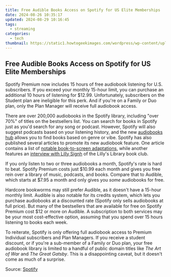 ```yaml
---
title: Free Audible Books Access on Spotify for US Elite Memberships
date: 2024-08-26 10:35:17
updated: 2024-08-29 10:16:45
tags:
  - streaming
categories:
  - tech
thumbnail: https://static1.howtogeekimages.com/wordpress/wp-content/uploads/2023/08/spotify-2.jpg
---
```


## Free Audible Books Access on Spotify for US Elite Memberships

Spotify Premium now includes 15 hours of free audiobook listening for U.S. subscribers. If you exceed your monthly 15-hour limit, you can purchase an additional 10 hours of listening for $12.99\. Unfortunately, subscribers on the Student plan are ineligible for this perk. And if you're on a Family or Duo plan, only the Plan Manager will receive full audiobook access.

 There are over 200,000 audiobooks in the Spotify library, including "over 70%" of titles on the bestsellers list. You can search for books in Spotify just as you'd search for any song or podcast. However, Spotify will also suggest podcasts based on your listening history, and the new [audiobooks hub](https://open.spotify.com/genre/0JQ5DAqbMKFETqK4t8f1n3?) allows you to find books based on genre or vibe. Spotify has also published several articles to promote its new audiobook feature. One article contains a list of [notable book-to-screen adaptations](https://newsroom.spotify.com/2023-09-29/book-tv-movie-film-first-show/), while another features an [interview with Lilly Signh](https://www.newsroom.spotify.com/2023-11-08/lilly-singh-influencer-audiobooks-lillys-library/) of the Lilly's Library book club.

 If you only listen to two or three audiobooks a month, Spotify's rate is hard to beat. Spotify Premium costs just $10.99 each month and gives you free rein over a library of music, podcasts, and books. Compare that to Audible, which starts at $7.95 a month and only gives you _some_ audiobooks for free.

 Hardcore bookworms may still prefer Audible, as it doesn't have a 15-hour monthly limit. Audible is also notable for its credits system, which lets you purchase audiobooks at a discounted rate (Spotify only sells audiobooks at full price). But many of the bestsellers that are available for free on Spotify Premium cost $12 or more on Audible. A subscription to both services may be your most cost-effective option, assuming that you spend over 15 hours listening to books each week.

 To reiterate, Spotify is only offering full audiobook access to Premium Individual subscribers and Plan Managers. If you receive a student discount, or if you're a sub-member of a Family or Duo plan, your free audiobook library is limited to a handful of public domain titles like _The Art of War_ and _The Great Gatsby_. This is a disappointing caveat, but it doesn't come as much of a surprise.

 Source: [Spotify](https://www.newsroom.spotify.com/2023-11-08/audiobooks-us-spotify-premium-users/)

<ins class="adsbygoogle"
     style="display:block"
     data-ad-format="autorelaxed"
     data-ad-client="ca-pub-7571918770474297"
     data-ad-slot="1223367746"></ins>



<ins class="adsbygoogle"
     style="display:block"
     data-ad-client="ca-pub-7571918770474297"
     data-ad-slot="8358498916"
     data-ad-format="auto"
     data-full-width-responsive="true"></ins>
